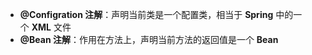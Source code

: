 - **@Configration 注解**：声明当前类是一个配置类，相当于 **Spring** 中的一个 **XML** 文件
- **@Bean 注解**：作用在方法上，声明当前方法的返回值是一个 **Bean**
